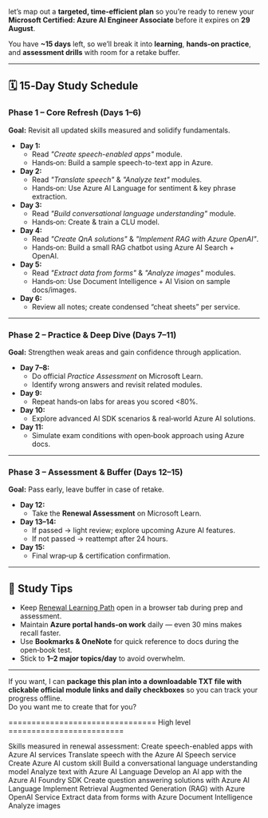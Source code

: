 let’s map out a **targeted, time‑efficient plan** so you’re ready to renew your **Microsoft Certified: Azure AI Engineer Associate** before it expires on **29 August**.  

You have **~15 days** left, so we’ll break it into **learning**, **hands‑on practice**, and **assessment drills** with room for a retake buffer.

---

## 🗓️ 15‑Day Study Schedule

### **Phase 1 – Core Refresh (Days 1–6)**
**Goal:** Revisit all updated skills measured and solidify fundamentals.
- **Day 1:**  
  - Read *"Create speech-enabled apps"* module.  
  - Hands‑on: Build a sample speech-to-text app in Azure.
- **Day 2:**  
  - Read *"Translate speech"* & *"Analyze text"* modules.  
  - Hands‑on: Use Azure AI Language for sentiment & key phrase extraction.
- **Day 3:**  
  - Read *"Build conversational language understanding"* module.  
  - Hands‑on: Create & train a CLU model.
- **Day 4:**  
  - Read *"Create QnA solutions"* & *"Implement RAG with Azure OpenAI"*.  
  - Hands‑on: Build a small RAG chatbot using Azure AI Search + OpenAI.
- **Day 5:**  
  - Read *"Extract data from forms"* & *"Analyze images"* modules.  
  - Hands‑on: Use Document Intelligence + AI Vision on sample docs/images.
- **Day 6:**  
  - Review all notes; create condensed “cheat sheets” per service.

---

### **Phase 2 – Practice & Deep Dive (Days 7–11)**
**Goal:** Strengthen weak areas and gain confidence through application.
- **Day 7–8:**  
  - Do official *Practice Assessment* on Microsoft Learn.  
  - Identify wrong answers and revisit related modules.
- **Day 9:**  
  - Repeat hands‑on labs for areas you scored <80%.
- **Day 10:**  
  - Explore advanced AI SDK scenarios & real‑world Azure AI solutions.
- **Day 11:**  
  - Simulate exam conditions with open‑book approach using Azure docs.

---

### **Phase 3 – Assessment & Buffer (Days 12–15)**
**Goal:** Pass early, leave buffer in case of retake.
- **Day 12:**  
  - Take the **Renewal Assessment** on Microsoft Learn.
- **Day 13–14:**  
  - If passed → light review; explore upcoming Azure AI features.  
  - If not passed → reattempt after 24 hours.
- **Day 15:**  
  - Final wrap‑up & certification confirmation.

---

## 📌 Study Tips
- Keep [Renewal Learning Path](https://learn.microsoft.com/en-us/credentials/certifications/azure-ai-engineer/renew/) open in a browser tab during prep and assessment.
- Maintain **Azure portal hands‑on work** daily — even 30 mins makes recall faster.
- Use **Bookmarks & OneNote** for quick reference to docs during the open‑book test.
- Stick to **1–2 major topics/day** to avoid overwhelm.

---

If you want, I can **package this plan into a downloadable TXT file with clickable official module links and daily checkboxes** so you can track your progress offline.  
Do you want me to create that for you?


================================ High level =========================

Skills measured in renewal assessment:
  Create speech-enabled apps with Azure AI services
  Translate speech with the Azure AI Speech service
  Create Azure AI custom skill
  Build a conversational language understanding model
  Analyze text with Azure AI Language
  Develop an AI app with the Azure AI Foundry SDK
  Create question answering solutions with Azure AI Language
  Implement Retrieval Augmented Generation (RAG) with Azure OpenAI Service
  Extract data from forms with Azure Document Intelligence
  Analyze images